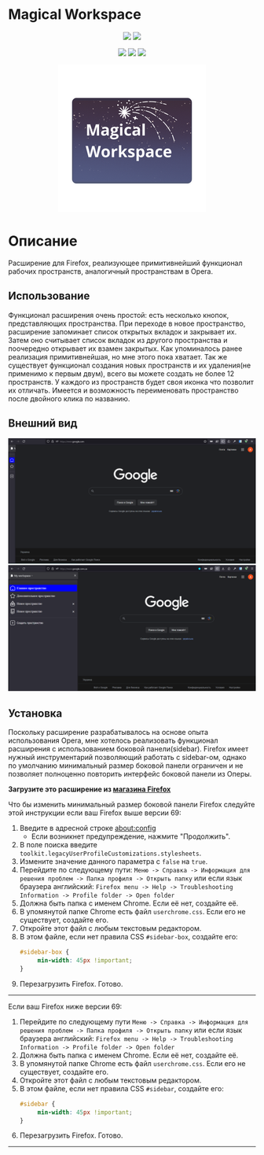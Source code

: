 # Magical Workspace

<p align="center">
    <img src="https://img.shields.io/github/v/release/kristal374/Magical_Workspace">
    <img src="https://img.shields.io/github/license/kristal374/Magical_Workspace">
</p>
<p align="center">
   <img src="https://img.shields.io/badge/JavaScript-FFD700?logo=javascript&logoColor=white"/>
   <img src="https://img.shields.io/badge/HTML-red.svg?logo=html5&logoColor=white"/>
   <img src="https://img.shields.io/badge/CSS-blue.svg?logo=css3&logoColor=white"/>
</p>
<p align="center">
    <img src="assets/MagicalWorkSpace_logo.png" width="300" alt="logo">
</p>

# Описание


Расширение для Firefox, реализующее примитивнейший функционал рабочих пространств, аналогичный пространствам в Opera.


## Использование

Функционал расширения очень простой: есть несколько кнопок, представляющих пространства. При переходе в новое
пространство, расширение запоминает список открытых вкладок и закрывает их. Затем оно считывает список вкладок из
другого пространства и поочередно открывает их взамен закрытых. Как упоминалось ранее реализация примитивнейшая, но мне
этого пока хватает. Так же существует функционал создания новых пространств и их удаления(не применимо к первым двум),
всего вы можете создать не более 12 пространств. У каждого из пространств будет своя иконка что позволит их отличать.
Имеется и возможность переименовать пространство после двойного клика по названию.

## Внешний вид

<p align="center">
   <img src="assets\present-1.png" width="800" alt="present-1.png">
   <img src="assets\present-2.png" width="800" alt="present-1.png">
</p>

## Установка

Поскольку расширение разрабатывалось на основе опыта использования Opera, мне хотелось реализовать функционал расширения
с использованием боковой панели(sidebar). Firefox имеет нужный инструментарий позволяющий работать с sidebar-ом, однако
по умолчанию минимальный размер боковой панели ограничен и не позволяет полноценно повторить интерфейс боковой панели из
Оперы.

**Загрузите это расширение из  [магазина Firefox](https://addons.mozilla.org/ru/firefox/addon/magical-workspace/)**

Что бы изменить минимальный размер боковой панели Firefox следуйте этой инструкции если ваш Firefox выше версии 69:

1. Введите в адресной строке [about:config](about:config)
    * Если возникнет предупреждение, нажмите "Продолжить".
2. В поле поиска введите `toolkit.legacyUserProfileCustomizations.stylesheets`.
3. Измените значение данного параметра с `false` на `true`.
4. Перейдите по следующему пути: `Меню -> Справка -> Информация для решения проблем -> Папка профиля -> Открыть папку`
   или если язык браузера
   английский: `Firefox menu -> Help -> Troubleshooting Information -> Profile folder -> Open folder`
5. Должна быть папка с именем Chrome. Если её нет, создайте её.
6. В упомянутой папке Chrome есть файл `userchrome.css`. Если его не существует, создайте его.
7. Откройте этот файл с любым текстовым редактором.
8. В этом файле, если нет правила CSS `#sidebar-box`, создайте его:
   ```css
   #sidebar-box {
        min-width: 45px !important;
   }
   ```
9. Перезагрузить Firefox. Готово.

---
Если ваш Firefox ниже версии 69:

1. Перейдите по следующему пути `Меню -> Справка -> Информация для решения проблем -> Папка профиля -> Открыть папку`
   или если язык браузера
   английский: `Firefox menu -> Help -> Troubleshooting Information -> Profile folder -> Open folder`
2. Должна быть папка с именем Chrome. Если её нет, создайте её.
3. В упомянутой папке Chrome есть файл `userchrome.css`. Если его не существует, создайте его.
4. Откройте этот файл с любым текстовым редактором.
5. В этом файле, если нет правила CSS `#sidebar`, создайте его:
   ```css
   #sidebar {
        min-width: 45px !important;
   }
   ```
6. Перезагрузить Firefox. Готово.

---
